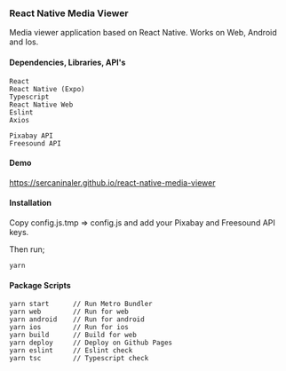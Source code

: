 ### React Native Media Viewer
Media viewer application based on React Native.
Works on Web, Android and Ios.

#### Dependencies, Libraries, API's

```
React
React Native (Expo)
Typescript
React Native Web
Eslint
Axios
```

```
Pixabay API
Freesound API
```

#### Demo

https://sercaninaler.github.io/react-native-media-viewer

#### Installation

Copy config.js.tmp => config.js and add your Pixabay and Freesound API keys.

Then run;
```
yarn
```

#### Package Scripts

```
yarn start      // Run Metro Bundler
yarn web        // Run for web
yarn android    // Run for android
yarn ios        // Run for ios
yarn build      // Build for web
yarn deploy     // Deploy on Github Pages
yarn eslint     // Eslint check
yarn tsc        // Typescript check

```
